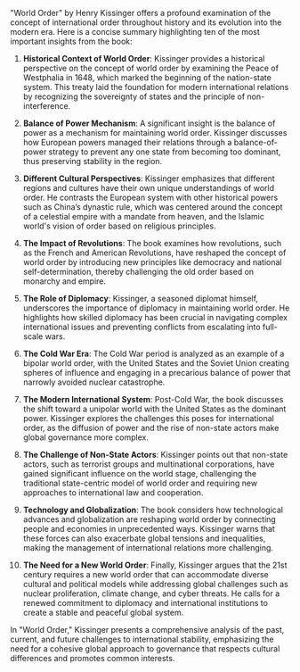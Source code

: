 "World Order" by Henry Kissinger offers a profound examination of the concept of international order throughout history and its evolution into the modern era. Here is a concise summary highlighting ten of the most important insights from the book:

1. **Historical Context of World Order**: Kissinger provides a historical perspective on the concept of world order by examining the Peace of Westphalia in 1648, which marked the beginning of the nation-state system. This treaty laid the foundation for modern international relations by recognizing the sovereignty of states and the principle of non-interference.

2. **Balance of Power Mechanism**: A significant insight is the balance of power as a mechanism for maintaining world order. Kissinger discusses how European powers managed their relations through a balance-of-power strategy to prevent any one state from becoming too dominant, thus preserving stability in the region.

3. **Different Cultural Perspectives**: Kissinger emphasizes that different regions and cultures have their own unique understandings of world order. He contrasts the European system with other historical powers such as China’s dynastic rule, which was centered around the concept of a celestial empire with a mandate from heaven, and the Islamic world's vision of order based on religious principles.

4. **The Impact of Revolutions**: The book examines how revolutions, such as the French and American Revolutions, have reshaped the concept of world order by introducing new principles like democracy and national self-determination, thereby challenging the old order based on monarchy and empire.

5. **The Role of Diplomacy**: Kissinger, a seasoned diplomat himself, underscores the importance of diplomacy in maintaining world order. He highlights how skilled diplomacy has been crucial in navigating complex international issues and preventing conflicts from escalating into full-scale wars.

6. **The Cold War Era**: The Cold War period is analyzed as an example of a bipolar world order, with the United States and the Soviet Union creating spheres of influence and engaging in a precarious balance of power that narrowly avoided nuclear catastrophe.

7. **The Modern International System**: Post-Cold War, the book discusses the shift toward a unipolar world with the United States as the dominant power. Kissinger explores the challenges this poses for international order, as the diffusion of power and the rise of non-state actors make global governance more complex.

8. **The Challenge of Non-State Actors**: Kissinger points out that non-state actors, such as terrorist groups and multinational corporations, have gained significant influence on the world stage, challenging the traditional state-centric model of world order and requiring new approaches to international law and cooperation.

9. **Technology and Globalization**: The book considers how technological advances and globalization are reshaping world order by connecting people and economies in unprecedented ways. Kissinger warns that these forces can also exacerbate global tensions and inequalities, making the management of international relations more challenging.

10. **The Need for a New World Order**: Finally, Kissinger argues that the 21st century requires a new world order that can accommodate diverse cultural and political models while addressing global challenges such as nuclear proliferation, climate change, and cyber threats. He calls for a renewed commitment to diplomacy and international institutions to create a stable and peaceful global system.

In "World Order," Kissinger presents a comprehensive analysis of the past, current, and future challenges to international stability, emphasizing the need for a cohesive global approach to governance that respects cultural differences and promotes common interests.